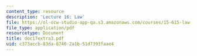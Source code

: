 ```yaml
---
content_type: resource
description: 'Lecture 16: Law'
file: https://ol-ocw-studio-app-qa.s3.amazonaws.com/courses/15-615-law-for-the-entrepreneur-and-manager-spring-2003/c373accb83da87402a1b51d7393faae4_doc17extra3.pdf
file_type: application/pdf
resourcetype: Document
title: doc17extra3.pdf
uid: c373accb-83da-8740-2a1b-51d7393faae4
---
```


